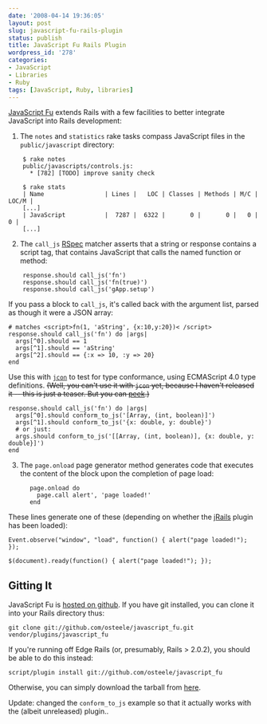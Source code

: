 ```yaml
---
date: '2008-04-14 19:36:05'
layout: post
slug: javascript-fu-rails-plugin
status: publish
title: JavaScript Fu Rails Plugin
wordpress_id: '278'
categories:
- JavaScript
- Libraries
- Ruby
tags: [JavaScript, Ruby, libraries]
---
```


[JavaScript Fu](http://github.com/osteele/jcon) extends Rails with a few facilities to better integrate JavaScript into Rails development:

1. The `notes` and `statistics` rake tasks compass JavaScript files in the `public/javascript` directory:

~~~
    $ rake notes
    public/javascripts/controls.js:
      * [782] [TODO] improve sanity check

    $ rake stats
    | Name                 | Lines |   LOC | Classes | Methods | M/C | LOC/M |
    [...]
    | JavaScript           |  7287 |  6322 |       0 |       0 |   0 |     0 |
    [...]
~~~

2. The `call_js` [RSpec](http://rspec.info/) matcher asserts that a string or response contains a script tag, that contains JavaScript that calls the named function or method:

~~~
    response.should call_js('fn')
    response.should call_js('fn(true)')
    response.should call_js('gApp.setup')
~~~

If you pass a block to `call_js`, it's called back with the argument list, parsed as though it were a JSON array:

    # matches <script>fn(1, 'aString', {x:10,y:20})< /script>
    response.should call_js('fn') do |args|
      args[^0].should == 1
      args[^1].should == 'aString'
      args[^2].should == {:x => 10, :y => 20}
    end

Use this with [`jcon`](http://jcon.rubyforge.org/) to test for type conformance, using ECMAScript 4.0 type definitions.  <strike>(Well, you can't use it with `jcon` yet, because I haven't released it -- this is just a teaser.  But you can [peek](http://github.com/osteele/jcon).)</strike>

    response.should call_js('fn') do |args|
      args[^0].should conform_to_js('[Array, (int, boolean)]')
      args[^1].should conform_to_js('{x: double, y: double}')
      # or just:
      args.should conform_to_js('[[Array, (int, boolean)], {x: double, y: double}]')
    end

3. The `page.onload` page generator method generates code that executes the content
of the block upon the completion of page load:

~~~
      page.onload do
        page.call alert', 'page loaded!'
      end
~~~

These lines generate one of these (depending on whether the [jRails](http://ennerchi.com/projects/jrails) plugin has been loaded):

    Event.observe("window", "load", function() { alert("page loaded!"); });

    $(document).ready(function() { alert("page loaded!"); });

## Gitting It

JavaScript Fu is [hosted on github](http://github.com/osteele/javascript_fu).  If you have git installed, you can clone it into your Rails directory thus:

    git clone git://github.com/osteele/javascript_fu.git vendor/plugins/javascript_fu

If you're running off Edge Rails (or, presumably, Rails > 2.0.2), you should be able to do this instead:

    script/plugin install git://github.com/osteele/javascript_fu

Otherwise, you can simply download the tarball from [here](http://github.com/osteele/javascript_fu/tarball/master).

Update: changed the `conform_to_js` example so that it actually works with the (albeit unreleased) plugin..
